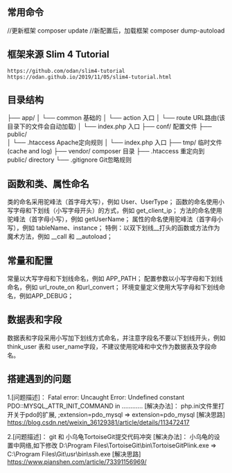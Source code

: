 ﻿##   常用命令
//更新框架
composer update
//新配置后，加载框架
composer dump-autoload

##   框架来源 Slim 4 Tutorial
    https://github.com/odan/slim4-tutorial
    https://odan.github.io/2019/11/05/slim4-tutorial.html

##   目录结构
├── app/
│   └── common          基础的
│   └── action            入口
│   └── route           URL路由(该目录下的文件会自动加载)
│   └── index.php       入口
├── conf/               配置文件
├── public/             
│   └── .htaccess       Apache定向规则
│   └── index.php       入口
├── tmp/                临时文件(cache and log)
├── vendor/             composer 目录
├── .htaccess           重定向到 public/ directory
└── .gitignore          Git忽略规则


##   函数和类、属性命名
  类的命名采用驼峰法（首字母大写），例如 User、UserType；
  函数的命名使用小写字母和下划线（小写字母开头）的方式，例如 get_client_ip；
  方法的命名使用驼峰法（首字母小写），例如 getUserName；
  属性的命名使用驼峰法（首字母小写），例如 tableName、instance；
  特例：以双下划线__打头的函数或方法作为魔术方法，例如 __call 和 __autoload；

##   常量和配置
  常量以大写字母和下划线命名，例如 APP_PATH；
  配置参数以小写字母和下划线命名，例如 url_route_on 和url_convert；
  环境变量定义使用大写字母和下划线命名，例如APP_DEBUG；

##   数据表和字段
  数据表和字段采用小写加下划线方式命名，并注意字段名不要以下划线开头，例如 think_user 表和 user_name字段，不建议使用驼峰和中文作为数据表及字段命名。

##   搭建遇到的问题
1.[问题描述]：
    Fatal error: Uncaught Error: Undefined constant PDO::MYSQL_ATTR_INIT_COMMAND in ………… 
  [解决办法]：
    php.ini文件里打开关于pdo的扩展,
    ;extension=pdo_mysql => extension=pdo_mysql
  [解决思路]
    https://blog.csdn.net/weixin_36129381/article/details/113472417

2.[问题描述]：
      git 和 小乌龟TortoiseGit提交代码冲突
  [解决办法]：
    小乌龟的设置中网络,如下修改
    D:\Program Files\TortoiseGit\bin\TortoiseGitPlink.exe => C:\Program Files\Git\usr\bin\ssh.exe
  [解决思路]
    https://www.pianshen.com/article/73391156969/


